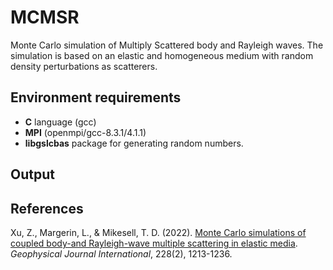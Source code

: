 # MCMSR


Monte Carlo simulation of Multiply Scattered body and Rayleigh waves. The simulation is based on an elastic and homogeneous medium with random density perturbations as scatterers.  

## Environment requirements 
- **C** language (gcc)
- **MPI** (openmpi/gcc-8.3.1/4.1.1)  
- **libgslcbas** package for generating random numbers. 

## Output

## References
Xu, Z., Margerin, L., & Mikesell, T. D. (2022). [Monte Carlo simulations of coupled body-and Rayleigh-wave multiple scattering in elastic media](https://academic.oup.com/gji/article-abstract/228/2/1213/6368848). *Geophysical Journal International*, 228(2), 1213-1236.
